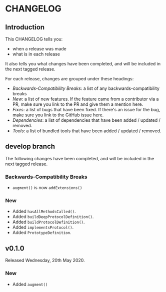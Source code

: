 # CHANGELOG

## Introduction

This CHANGELOG tells you:

* when a release was made
* what is in each release

It also tells you what changes have been completed, and will be included in the next tagged release.

For each release, changes are grouped under these headings:

* _Backwards-Compatibility Breaks_: a list of any backwards-compatibility breaks
* _New_: a list of new features. If the feature came from a contributor via a PR, make sure you link to the PR and give them a mention here.
* _Fixes_: a list of bugs that have been fixed. If there's an issue for the bug, make sure you link to the GitHub issue here.
* _Dependencies_: a list of dependencies that have been added / updated / removed.
* _Tools_: a list of bundled tools that have been added / updated / removed.

## develop branch

The following changes have been completed, and will be included in the next tagged release.

### Backwards-Compatibility Breaks

* `augment()` is now `addExtensions()`

### New

* Added `hasAllMethodsCalled()`.
* Added `buildDeepProtocolDefinition()`.
* Added `buildProtocolDefinition()`.
* Added `implementsProtocol()`.
* Added `PrototypeDefinition`.

## v0.1.0

Released Wednesday, 20th May 2020.

### New

* Added `augment()`
